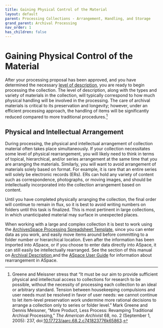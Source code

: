 ```yaml
---
title: Gaining Physical Control of the Material
layout: default
parent: Processing Collections - Arrangement, Handling, and Storage
grand_parent: Archival Processing
nav_order: 1
has_children: false
---
```

# Gaining Physical Control of the Material
After your processing proposal has been approved, and you have determined the necessary [level of description](archivalProcessing\Guidelines_for_Levels_of_Description.md), you are ready to begin processing the collection. The level of description, along with the types and variety of materials in the collection, will typically correspond to how much physical handling will be involved in the processing. The care of archival materials is critical to its preservation and longevity; however, under an efficient processing approach, the handling of items will be significantly reduced compared to more traditional procedures.[^1]

[^1]: Greene and Meissner stress that “It must be our aim to provide sufficient physical and intellectual access to collections for research to be possible, without the necessity of processing each collection to an ideal or arbitrary standard. Tension between housekeeping compulsions and user needs must be resolved in favor of user needs: we cannot continue to let item-level preservation work undermine more rational decisions to arrange a collection only to series or folder level.” Mark Greene and Dennis Meissner, “More Product, Less Process: Revamping Traditional Archival Processing,” _The American Archivist_ 68, no. 2 (September 1, 2005): 237, doi:[10.17723/aarc.68.2.c741823776k65863](https://meridian.allenpress.com/american-archivist/article/68/2/208/24011/More-Product-Less-Process-Revamping-Traditional).

## Physical and Intellectual Arrangement
During processing, the physical and intellectual arrangement of collection material often takes place simultaneously. If your collection necessitates some level of physical rearrangement, you will likely need to think in terms of topical, hierarchical, and/or series arrangement at the same time that you are arranging the materials. Similarly, you will want to avoid arrangement of materials solely based on format. For example, it is rare that an entire series will solely be electronic records (ERs). ERs can hold any variety of content such as correspondence, photographs, or moving images, and should be intellectually incorporated into the collection arrangement based on content.  

Until you have completed physically arranging the collection, the final order will continue to remain in flux, so it is best to avoid writing numbers on folders until this task is finalized. This is most pertinent in large collections, in which unanticipated material may surface in unexpected places.

When working with a large and complex collection it is best to work using the [ArchivesSpace Processing Spreadsheet Template](https://docs.google.com/spreadsheets/d/1TEPAgzKzb5C8IWVkRfHy2--Wj4sMdM6XitKM4ZZiesg/edit#gid=0), since you can enter data as you work, and easily move items around before committing to a folder number or hierarchical location. Even after the information has been imported into ASpace, or if you choose to enter data directly into ASpace, it can still easily be intellectually rearranged. See the section of this manual on [Archival Description ]()and the [ASpace User Guide](aspace\aspace.md) for information about rearrangement in ASpace.